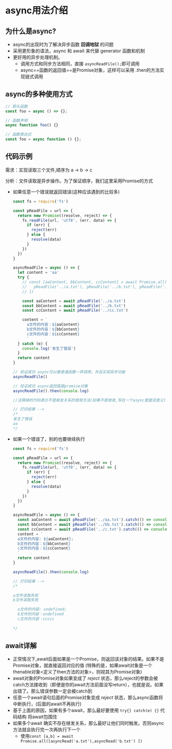 # async用法介绍

## 为什么是async?

* async的出现时为了解决异步函数 **回调地狱** 的问题
* 采用更形象的语法，async 和 await 来代替 generator 函数和机制
* 更好用的异步处理机制。
  * 调用方式和同步方法相同，直接 `asyncReadFile();`即可调用
  * async==函数的返回值==是Promise对象，这样可以采用 .then的方法实现链式调用



## async的多种使用方式

```javascript
// 箭头函数
const foo = async () => {};

// 函数声明
async function foo() {}

// 函数表达式
const foo = async function () {};

```



## 代码示例

需求：实现读取三个文件,顺序为 a -> b -> c 

分析：文件读取是异步操作。为了保证顺序，我们这里采用Promise的方式

* 如果任意一个错误就返回错误(这种应该遇到的比较多)

  ```javascript
  const fs = require('fs')
  
  const pReadFile = url => {
    return new Promise((resolve, reject) => {
      fs.readFile(url, 'utf8', (err, data) => {
        if (err) {
          reject(err)
        } else {
          resolve(data)
        }
      })
    })
  }
  
  asyncReadFile = async () => {
    let content = 'aa'
    try {
      // const [aaContent, bbContent, ccContent] = await Promise.all([
      //   pReadFile('../a.txt'), pReadFile('../b.txt'), pReadFile('../c.txt')
      // ])
  
      const aaContent = await pReadFile('../a.txt')
      const bbContent = await pReadFile('../b.txt')
      const ccContent = await pReadFile('../cc.txt')
  
      content = `
        a文件的内容：${aaContent}
        b文件的内容：${bbContent}
        c文件的内容：${ccContent}
        `
    } catch (e) {
      console.log('发生了错误')
    }
    return content
  }
  
  // 验证成功 async可以像普通函数一样调用，并且实现异步功能
  asyncReadFile()
  
  // 验证成功 async返回值是promise对象
  asyncReadFile().then(console.log)
  
  //注释掉的代码表示不是继发关系的使用方法(如果不是继发,写在一个async里面没意义)
  
  // 打印结果 --> 
  /*
  发生了错误
  aa
  */
  ```

* 如果一个错误了，别的也要继续执行

  ```javascript
  const fs = require('fs')
  
  const pReadFile = url => {
    return new Promise((resolve, reject) => {
      fs.readFile(url, 'utf8', (err, data) => {
        if (err) {
          reject(err)
        } else {
          resolve(data)
        }
      })
    })
  }
  
  asyncReadFile = async () => {
    const aaContent = await pReadFile('../aa.txt').catch(() => console.log('a文件读取失败'))
    const bbContent = await pReadFile('../bb.txt').catch(() => console.log('b文件读取失败'))
    const ccContent = await pReadFile('../c.txt').catch(() => console.log('c文件读取失败'))
    content = `
    a文件的内容: ${aaContent};
    b文件的内容：${bbContent}
    c文件的内容：${ccContent}
    `
    return content
  }
  
  asyncReadFile().then(console.log)
  
  // 打印结果 --> 
  /*
  
  a文件读取失败
  b文件读取失败
  
    a文件的内容: undefined;
    b文件的内容：undefined
    c文件的内容：ccccc
    
  */
  
  ```

  



## await详解

* 正常情况下,await后面如果是一个Promise，则返回该对象的结果。如果不是Promise对象，就直接返回对应的值 (特殊的是，如果await对象是一个 thenable对象<定义了then方法的对象>，则视其为Promise对象)
* await对象的Promise对象如果变成了 *reject* 状态，那么reject的参数会被catch方法接收到（即便是你的await方法前面没写return），也就是说。如果出错了。那么错误参数一定会被catch到
* 任意一个await语句后面的Promise对象变成 *reject* 状态，那么async函数将中断执行，(后面的await不再执行)
* 基于上面的原因，如果有多个await，那么最好要使用 `try{} catch(e) {}` 代码结构  将await包围住
* 如果多个await 确实不存在继发关系，那么最好让他们同时触发。否则async方法就会执行完一次再执行下一个
  * 使用`const [a,b] = await Promise.all([asyncRead('a.txt'),asyncRead('b.txt') ])`